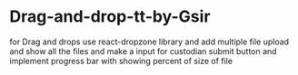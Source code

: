 # Drag-and-drop-tt-by-Gsir
for Drag and drops use react-dropzone library and add multiple file upload and show all the files and make a input for custodian submit button and implement progress bar with showing percent of size of file
